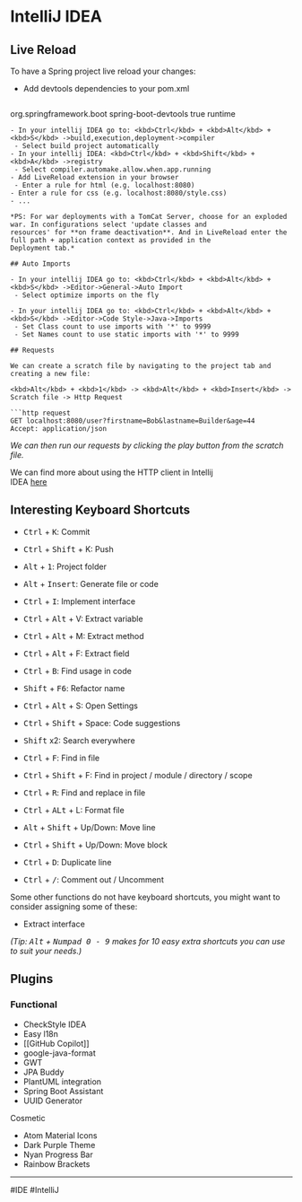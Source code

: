 # IntelliJ IDEA  
  
## Live Reload  
  
To have a Spring project live reload your changes:  
  
- Add devtools dependencies to your pom.xml  
  
    ```xml  
 <dependency> <groupId>org.springframework.boot</groupId> <artifactId>spring-boot-devtools</artifactId> <optional>true</optional> <scope>runtime</scope> </dependency>  
 ```  
- In your intellij IDEA go to: <kbd>Ctrl</kbd> + <kbd>Alt</kbd> + <kbd>S</kbd> ->build,execution,deployment->compiler  
  - Select build project automatically  
- In your intellij IDEA: <kbd>Ctrl</kbd> + <kbd>Shift</kbd> +<kbd>A</kbd> ->registry  
  - Select compiler.automake.allow.when.app.running  
- Add LiveReload extension in your browser  
  - Enter a rule for html (e.g. localhost:8080)  
 - Enter a rule for css (e.g. localhost:8080/style.css)  
 - ...  
  
*PS: For war deployments with a TomCat Server, choose for an exploded war. In configurations select 'update classes and  
resources' for **on frame deactivation**. And in LiveReload enter the full path + application context as provided in the  
Deployment tab.*  
  
## Auto Imports  
  
- In your intellij IDEA go to: <kbd>Ctrl</kbd> + <kbd>Alt</kbd> + <kbd>S</kbd> ->Editor->General->Auto Import  
  - Select optimize imports on the fly  
  
- In your intellij IDEA go to: <kbd>Ctrl</kbd> + <kbd>Alt</kbd> + <kbd>S</kbd> ->Editor->Code Style->Java->Imports  
  - Set Class count to use imports with '*' to 9999  
  - Set Names count to use static imports with '*' to 9999  
  
## Requests  
  
We can create a scratch file by navigating to the project tab and creating a new file:  
  
<kbd>Alt</kbd> + <kbd>1</kbd> -> <kbd>Alt</kbd> + <kbd>Insert</kbd> -> Scratch file -> Http Request  
  
```http request  
GET localhost:8080/user?firstname=Bob&lastname=Builder&age=44  
Accept: application/json  
```  
  
*We can then run our requests by clicking the play button from the scratch file.*  
  
We can find more about using the HTTP client in Intellij  
IDEA [here](https://www.jetbrains.com/help/idea/http-client-in-product-code-editor.html)  
  
## Interesting Keyboard Shortcuts  

- <kbd>Ctrl</kbd> + <kbd>K</kbd>: Commit  

- <kbd>Ctrl</kbd> + <kbd>Shift</kbd> + K</kbd>: Push  

- <kbd>Alt</kbd> + <kbd>1</kbd>: Project folder  

- <kbd>Alt</kbd> + <kbd>Insert</kbd>: Generate file or code  

- <kbd>Ctrl</kbd> + <kbd>I</kbd>: Implement interface  

- <kbd>Ctrl</kbd> + <kbd>Alt</kbd> + V</kbd>: Extract variable  

- <kbd>Ctrl</kbd> + <kbd>Alt</kbd> + M</kbd>: Extract method  

- <kbd>Ctrl</kbd> + <kbd>Alt</kbd> + F</kbd>: Extract field  

- <kbd>Ctrl</kbd> + <kbd>B</kbd>: Find usage in code  

- <kbd>Shift</kbd> + <kbd>F6</kbd>: Refactor name  

- <kbd>Ctrl</kbd> + <kbd>Alt</kbd> + S</kbd>: Open Settings  

- <kbd>Ctrl</kbd> + <kbd>Shift</kbd> + Space</kbd>: Code suggestions  

- <kbd>Shift</kbd> x2: Search everywhere  

- <kbd>Ctrl</kbd> + <kbd>F</kbd>: Find in file  

- <kbd>Ctrl</kbd> + <kbd>Shift</kbd> + F</kbd>: Find in project / module / directory / scope  

- <kbd>Ctrl</kbd> + <kbd>R</kbd>: Find and replace in file  

- <kbd>Ctrl</kbd> + <kbd>ALt</kbd> + L</kbd>: Format file  

- <kbd>Alt</kbd> + <kbd>Shift</kbd> + Up/Down</kbd>: Move line  

- <kbd>Ctrl</kbd> + <kbd>Shift</kbd> + Up/Down</kbd>: Move block

- <kbd>Ctrl</kbd> + <kbd>D</kbd>: Duplicate line

- <kbd>Ctrl</kbd> + <kbd>/</kbd>: Comment out / Uncomment  
  
Some other functions do not have keyboard shortcuts, you might want to consider assigning some of these:  
  
- Extract interface  
  
*(Tip: <kbd>Alt</kbd> + <kbd>Numpad 0 - 9</kbd> makes for 10 easy extra shortcuts you can use to suit your needs.)*

## Plugins
### Functional
- CheckStyle IDEA
- Easy l18n
- [[GitHub Copilot]]
- google-java-format
- GWT
- JPA Buddy
- PlantUML integration
- Spring Boot Assistant
- UUID Generator

Cosmetic
- Atom Material Icons
- Dark Purple Theme
- Nyan Progress Bar
- Rainbow Brackets

---
#IDE #IntelliJ